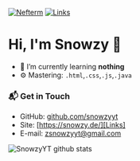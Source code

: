 [![Nefterm](https://img.shields.io/website?logo=google-chrome&logoColor=white&down_color=red&down_message=offline&label=nefterm.de&style=for-the-badge&up_message=online&url=https%3A%2F%2Fnefterm.de)][Nefterm]
[![Links](https://img.shields.io/website?logoColor=white&down_color=red&down_message=offline&label=snowzy.de&style=for-the-badge&up_message=online&url=https%3A%2F%2Fsnowzy.de)][Links]

# Hi, I'm Snowzy 👋

- 🌱 I’m currently learning **nothing**
- ⚙️ Mastering: `.html`,`.css`,`.js`,`.java`


### 📬 Get in Touch

- GitHub: [github.com/snowzyyt][Github]
- Site: [https://snowzy.de/][Links]
- E-mail: zsnowzyyt@gmail.com

![SnowzyYT github stats](https://github-readme-stats.vercel.app/api?username=snowzyyt&show_icons=true&hide_border=true&theme=dracula)

[Nefterm]: https://nefterm.de
[Links]: https://snowzy.de
[Github]: https://github.com/snowzyyt
